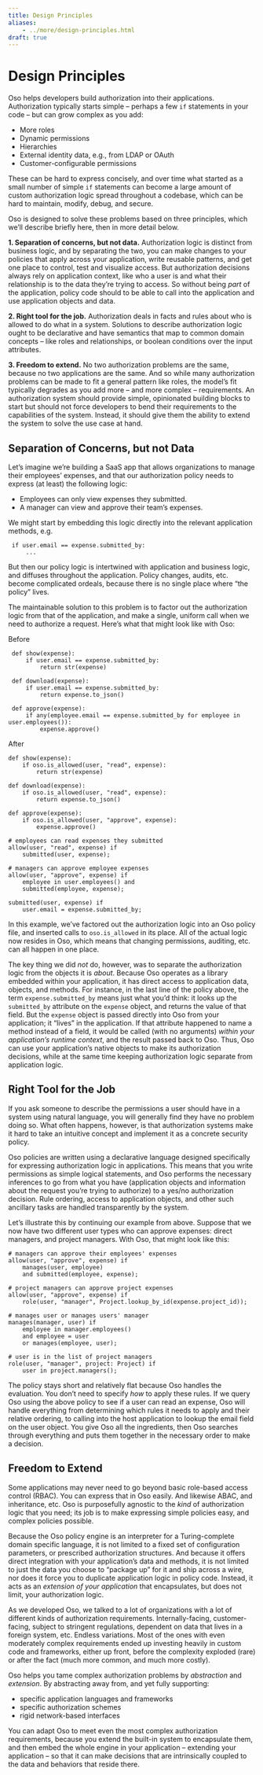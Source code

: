 ```yaml
---
title: Design Principles
aliases:
    - ../more/design-principles.html
draft: true
---
```


# Design Principles

Oso helps developers build authorization into their applications.
Authorization typically starts simple – perhaps a few `if` statements
in your code – but can grow complex as you add:


* More roles
* Dynamic permissions
* Hierarchies
* External identity data, e.g., from LDAP or OAuth
* Customer-configurable permissions

These can be hard to express concisely, and over time what started as a small
number of simple `if` statements can become a large amount of custom
authorization logic spread throughout a codebase, which can be hard to maintain,
modify, debug, and secure.

Oso is designed to solve these problems based on three principles, which we’ll
describe briefly here, then in more detail below.

**1. Separation of concerns, but not data.** Authorization logic is distinct
from business logic, and by separating the two, you can make changes to your
policies that apply across your application, write reusable patterns, and get
one place to control, test and visualize access. But authorization decisions
always rely on application context, like who a user is and what their relationship
is to the data they’re trying to access. So without being *part* of the
application, policy code should to be able to call into the application
and use application objects and data.

**2. Right tool for the job.** Authorization deals in facts and rules about who
is allowed to do what in a system. Solutions to describe authorization logic
ought to be declarative and have semantics that map to common domain concepts –
like roles and relationships, or boolean conditions over the input attributes.

**3. Freedom to extend.** No two authorization problems are the same,
because no two applications are the same. And so while many authorization
problems can be made to fit a general pattern like roles, the model’s fit
typically degrades as you add more – and more complex – requirements.
An authorization system should provide simple, opinionated building blocks
to start but should not force developers to bend their requirements to the
capabilities of the system. Instead, it should give them the ability to
extend the system to solve the use case at hand.

## Separation of Concerns, but not Data

Let’s imagine we’re building a SaaS app that allows organizations to manage
their employees’ expenses, and that our authorization policy needs to express
(at least) the following logic:


* Employees can only view expenses they submitted.
* A manager can view and approve their team’s expenses.

We might start by embedding this logic directly into the relevant
application methods, e.g.

```
 if user.email == expense.submitted_by:
     ...
```

But then our policy logic is intertwined with application and business
logic, and diffuses throughout the application. Policy changes, audits,
etc. become complicated ordeals, because there is no single place where
“the policy” lives.

The maintainable solution to this problem is to factor out the
authorization logic from that of the application, and make a single,
uniform call when we need to authorize a request. Here’s what that
might look like with Oso:

Before

```
 def show(expense):
     if user.email == expense.submitted_by:
         return str(expense)

 def download(expense):
     if user.email == expense.submitted_by:
         return expense.to_json()

 def approve(expense):
     if any(employee.email == expense.submitted_by for employee in user.employees()):
         expense.approve()
```

After

```
def show(expense):
    if oso.is_allowed(user, "read", expense):
        return str(expense)

def download(expense):
    if oso.is_allowed(user, "read", expense):
        return expense.to_json()

def approve(expense):
    if oso.is_allowed(user, "approve", expense):
        expense.approve()
```

```
# employees can read expenses they submitted
allow(user, "read", expense) if
    submitted(user, expense);

# managers can approve employee expenses
allow(user, "approve", expense) if
    employee in user.employees() and
    submitted(employee, expense);

submitted(user, expense) if
    user.email = expense.submitted_by;
```

In this example, we’ve factored out the authorization logic into an
Oso policy file, and inserted calls to `oso.is_allowed` in its place.
All of the actual logic now resides in Oso, which means that changing
permissions, auditing, etc. can all happen in one place.

The key thing we did *not* do, however, was to separate the authorization
logic from the objects it is *about*. Because Oso operates as a library
embedded within your application, it has direct access to application
data, objects, and methods. For instance, in the last line of the policy
above, the term `expense.submitted_by` means just what you’d think:
it looks up the `submitted_by` attribute on the `expense` object,
and returns the value of that field. But the `expense` object is passed
directly into Oso from your application; it “lives” in the application.
If that attribute happened to name a method instead of a field, it would
be called (with no arguments) *within your application’s runtime context*,
and the result passed back to Oso. Thus, Oso can use your application’s
native objects to make its authorization decisions, while at the same time
keeping authorization logic separate from application logic.

## Right Tool for the Job

If you ask someone to describe the permissions a user should have in a system
using natural language, you will generally find they have no problem doing so.
What often happens, however, is that authorization systems make it hard to
take an intuitive concept and implement it as a concrete security policy.

Oso policies are written using a declarative language designed specifically
for expressing authorization logic in applications. This means that you write
permissions as simple logical statements, and Oso performs the necessary
inferences to go from what you have (application objects and information
about the request you’re trying to authorize) to a yes/no authorization
decision. Rule ordering, access to application objects, and other such
ancillary tasks are handled transparently by the system.

Let’s illustrate this by continuing our example from above.
Suppose that we now have two different user types who can approve expenses:
direct managers, and project managers. With Oso, that might look like this:

```
# managers can approve their employees' expenses
allow(user, "approve", expense) if
    manages(user, employee)
    and submitted(employee, expense);

# project managers can approve project expenses
allow(user, "approve", expense) if
    role(user, "manager", Project.lookup_by_id(expense.project_id));
```

```
# manages user or manages users' manager
manages(manager, user) if
    employee in manager.employees()
    and employee = user
    or manages(employee, user);

# user is in the list of project managers
role(user, "manager", project: Project) if
    user in project.managers();
```

The policy stays short and relatively flat because Oso handles the evaluation.
You don’t need to specify *how* to apply these rules. If we query Oso using the
above policy to see if a user can read an expense, Oso will handle everything
from determining which rules it needs to apply and their relative ordering, to
calling into the host application to lookup the email field on the user object.
You give Oso all the ingredients, then Oso searches through everything and puts
them together in the necessary order to make a decision.

## Freedom to Extend

Some applications may never need to go beyond basic role-based access control
(RBAC). You can express that in Oso easily.
And likewise ABAC,
and inheritance, etc.
Oso is purposefully agnostic to the *kind* of authorization logic
that you need; its job is to make expressing simple policies easy,
and complex policies possible.

Because the Oso policy engine is an interpreter for a Turing-complete
domain specific language, it is not limited to a fixed set of configuration
parameters, or prescribed authorization structures. And because it offers
direct integration with your application’s data and methods, it is not
limited to just the data you choose to “package up” for it and ship
across a wire, nor does it force you to duplicate application logic
in policy code. Instead, it acts as an *extension of your application*
that encapsulates, but does not limit, your authorization logic.

<!-- kill this paragraph? -->
As we developed Oso, we talked to a lot of organizations with a lot
of different kinds of authorization requirements. Internally-facing,
customer-facing, subject to stringent regulations, dependent on data
that lives in a foreign system, etc. Endless variations. Most of the
ones with even moderately complex requirements ended up investing
heavily in custom code and frameworks, either up front, before the
complexity exploded (rare) or after the fact (much more common, and
much more costly).

Oso helps you tame complex authorization problems by *abstraction*
and *extension*. By abstracting away from, and yet fully supporting:


* specific application languages and frameworks
* specific authorization schemes
* rigid network-based interfaces

You can adapt Oso to meet even the most complex authorization requirements,
because you extend the built-in system to encapsulate them, and then
embed the whole engine in your application – extending your application –
so that it can make decisions that are intrinsically coupled to the data
and behaviors that reside there.

